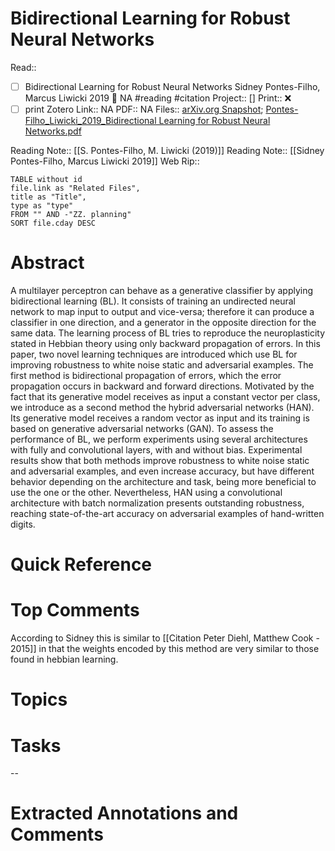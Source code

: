 

# Bidirectional Learning for Robust Neural Networks
Read:: 
- [ ] Bidirectional Learning for Robust Neural Networks Sidney Pontes-Filho, Marcus Liwicki 2019 🛫 NA #reading #citation
Project:: []
Print::  ❌
- [ ] print 
Zotero Link:: NA
PDF:: NA
Files:: [arXiv.org Snapshot](file:///home/michaelt/Insync/m@tarlton.info/Google%20Drive/06.%20Zotero/storage/SPYERV6H/1805.html); [Pontes-Filho_Liwicki_2019_Bidirectional Learning for Robust Neural Networks.pdf](file:///home/michaelt/Insync/m@tarlton.info/Google%20Drive/06.%20Zotero/storage/VMHAAANY/Pontes-Filho_Liwicki_2019_Bidirectional%20Learning%20for%20Robust%20Neural%20Networks.pdf)

Reading Note:: [[S. Pontes-Filho, M. Liwicki (2019)]]
Reading Note:: [[Sidney Pontes-Filho, Marcus Liwicki 2019]]
Web Rip:: 
```dataview
TABLE without id
file.link as "Related Files",
title as "Title",
type as "type"
FROM "" AND -"ZZ. planning"
SORT file.cday DESC
```

# Abstract
A multilayer perceptron can behave as a generative classifier by applying bidirectional learning (BL). It consists of training an undirected neural network to map input to output and vice-versa; therefore it can produce a classifier in one direction, and a generator in the opposite direction for the same data. The learning process of BL tries to reproduce the neuroplasticity stated in Hebbian theory using only backward propagation of errors. In this paper, two novel learning techniques are introduced which use BL for improving robustness to white noise static and adversarial examples. The first method is bidirectional propagation of errors, which the error propagation occurs in backward and forward directions. Motivated by the fact that its generative model receives as input a constant vector per class, we introduce as a second method the hybrid adversarial networks (HAN). Its generative model receives a random vector as input and its training is based on generative adversarial networks (GAN). To assess the performance of BL, we perform experiments using several architectures with fully and convolutional layers, with and without bias. Experimental results show that both methods improve robustness to white noise static and adversarial examples, and even increase accuracy, but have different behavior depending on the architecture and task, being more beneficial to use the one or the other. Nevertheless, HAN using a convolutional architecture with batch normalization presents outstanding robustness, reaching state-of-the-art accuracy on adversarial examples of hand-written digits.

# Quick Reference


# Top Comments
According to Sidney this is similar to [[Citation Peter Diehl, Matthew Cook - 2015]] in that the weights encoded by this method are very similar to those found in hebbian learning.


# Topics


# Tasks


--
# Extracted Annotations and Comments